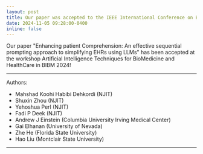 ```yaml
---
layout: post
title: Our paper was accepted to the IEEE International Conference on Bioinformatics and Biomedicine (BIBM) 2024 workshop!
date: 2024-11-05 09:28:00-0400
inline: false
---
```


Our paper "Enhancing patient Comprehension: An effective sequential prompting approach to simplifying EHRs using LLMs" 
has been accepted at the workshop Artificial Intelligence Techniques for BioMedicine and HealthCare in BIBM 2024!

---------------------

Authors:
- Mahshad Koohi Habibi Dehkordi (NJIT)
- Shuxin Zhou (NJIT)
- Yehoshua Perl (NJIT)
- Fadi P Deek (NJIT)
- Andrew J Einstein (Columbia University Irving Medical Center)
- Gai Elhanan (University of Nevada)
- Zhe He (Florida State University)
- Hao Liu (Montclair State University)


----------------------------------
